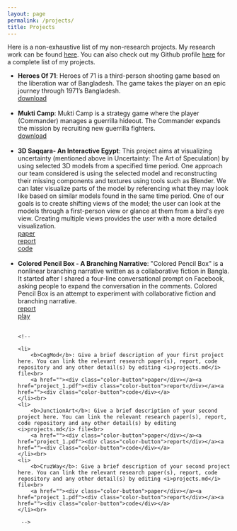 ```yaml
---
layout: page
permalink: /projects/
title: Projects
---
```


Here is a non-exhaustive list of my non-research projects. My research work can be found <a href="/research">here</a>. You can also check out my Github profile <a href="https://github.com/jawadefaj">here</a> for a complete list of my projects.

<ul>
	<li>
		<b>Heroes Of 71</b>: Heroes of 71 is a third-person shooting game based on the liberation war of Bangladesh. The game takes the player on an epic journey through 1971’s Bangladesh.<br>
		<a href="https://play.google.com/store/apps/details?id=com.portbliss.ho71&gl=US"><div class="color-button">download</div></a>
	</li><br>
	<li>
		<b>Mukti Camp</b>: Mukti Camp is a strategy game where the player (Commander) manages a guerrilla hideout. The Commander expands the mission by recruiting new guerrilla fighters. <br>
		<a href="https://play.google.com/store/apps/details?id=com.portbliss.mukticamp"><div class="color-button">download</div></a>
	</li><br>
	<li>
		<b>3D Saqqara- An Interactive Egypt</b>: This project aims at visualizing uncertainty (mentioned above in Uncertainty: The Art of Speculation) by using selected 3D models from a specified time period. One approach our team considered is using the selected model and reconstructing their missing components and textures using tools such as Blender. We can later visualize parts of the model by referencing what they may look like based on similar models found in the same time period. One of our goals is to create shifting views of the model; the user can look at the models through a first-person view or glance at them from a bird's eye view. Creating multiple views provides the user with a more detailed visualization. <br>
		<a href=""><div class="color-button">paper</div></a><a href="project_1.pdf"><div class="color-button">report</div></a><a href=""><div class="color-button">code</div></a>
	</li><br>
	<li>
		<b>Colored Pencil Box - A Branching Narrative</b>: "Colored Pencil Box" is a nonlinear branching narrative written as a collaborative fiction in Bangla. It started after I shared a four-line conversational prompt on Facebook, asking people to expand the conversation in the comments. Colored Pencil Box is an attempt to experiment with collaborative fiction and branching narrative. <br>
		<a href=""><div class="color-button">report</div></a><a href="https://jawadefaj.github.io/Colored-Pencils-Box/index.html"><div class="color-button">play</div></a>
	</li><br>





	<!-- 
	
	<li>
		<b>CogMod</b>: Give a brief description of your first project here. You can link the relevant research paper(s), report, code repository and any other detail(s) by editing <i>projects.md</i> file<br>
		<a href=""><div class="color-button">paper</div></a><a href="project_1.pdf"><div class="color-button">report</div></a><a href=""><div class="color-button">code</div></a>
	</li><br>
	<li>
		<b>JunctionArt</b>: Give a brief description of your second project here. You can link the relevant research paper(s), report, code repository and any other detail(s) by editing <i>projects.md</i> file<br>
		<a href=""><div class="color-button">paper</div></a><a href="project_1.pdf"><div class="color-button">report</div></a><a href=""><div class="color-button">code</div></a>
	</li><br>
	<li>
		<b>CruzWay</b>: Give a brief description of your second project here. You can link the relevant research paper(s), report, code repository and any other detail(s) by editing <i>projects.md</i> file<br>
		<a href=""><div class="color-button">paper</div></a><a href="project_1.pdf"><div class="color-button">report</div></a><a href=""><div class="color-button">code</div></a>
	</li><br>
	
	 -->






<!-- 
	<li>
		<b>Project title #2</b>: Give a brief description of your second project here. You can link the relevant research paper(s), report, code repository and any other detail(s) by editing <i>projects.md</i> file<br>
		<a href=""><div class="color-button">paper</div></a><a href="project_1.pdf"><div class="color-button">report</div></a><a href=""><div class="color-button">code</div></a>
	</li><br>
 -->


</ul>